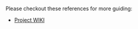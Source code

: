 Please checkout these references for more guiding:

- [Project WIKI](https://github.com/phatnt199/ra-infra/wiki)
